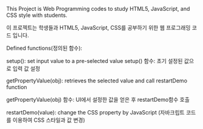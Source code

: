 This Project is Web Programming codes to study HTML5, JavaScript, and CSS style with students.

이 프로젝트는 학생들과 HTML5, JavaScript, CSS를 공부하기 위한 웹 프로그래밍 코드 입니다.

Defined functions(정의된 함수):

setup(): set input value to a pre-selected value
setup() 함수: 초기 설정된 값으로 입력 값 설정 

getPropertyValue(obj): retrieves the selected value and call restartDemo function 

getPropertyValue(obj) 함수: UI에서 설정한 값을 얻은 후 restartDemo함수 호출

restartDemo(value): change the CSS property by JavaScript (자바크립트 코드를 이용하여 CSS 스타일과 값 변경)


 
